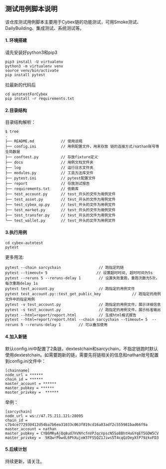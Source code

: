 ## 测试用例脚本说明
该仓库测试用例脚本主要用于Cybex链的功能测试，可用Smoke测试、DailyBuilding、集成测试、系统测试等。

#### 1. 环境搭建
请先安装好python3和pip3
```Shell
pip3 install -U virtualenv 
python3 -m virtualenv venv 
source venv/bin/activate 
pip install pytest
```
拉最新的代码后
```Shell
cd autotestForCybex
pip install -r requirements.txt
```

#### 2.目录结构
目录结构解析：
```Shell
$ tree
.
├── README.md            // 使用说明
├── config.ini           // 用例配置文件，用来存放 链的连接方式/nathan账号等全局数据
├── conftest.py          // 存放fixture定义
├── docs                 // 用例文档文件夹
├── log                  // 运行日志文件夹
├── modules.py           // 工具方法库文件
├── pytest.ini           // pytest配置文件 
├── report               // 存放测试报告
├── requirements.txt     // 依赖库
├── test_account.py      // test_开头的文件为用例文件
├── test_asset.py        // test_开头的文件为用例文件
├── test_cybex_op.py     // test_开头的文件为用例文件
├── test_market.py       // test_开头的文件为用例文件
├── test_transfer.py     // test_开头的文件为用例文件
└── test_wallet.py       // test_开头的文件为用例文件
```
#### 3.执行用例

```Shell
cd cybex-autotest
pytest
```

更多用法:
```Shell
pytest --chain sarcychain                 // 跑指定的链
pytest --timeout= 5                      // 设置超时时间, 超时时间为5s
pytest --reruns 5 --reruns-delay 1        // 设置失败重跑，重跑次数为5次，每次重跑delay 1s
pytest test_account.py                    // 跑指定的用例文件
pytest test_account.py::test_get_public_key              // 跑指定的用例文件中的指定用例
pytest -v test_account.py                 // 跑指定的用例文件，展示详细信息
pytest -s test_account.py                 // 跑指定的用例文件，展示标准输出
pytest --html=report/report.html          // 生成html格式报告
pytest --html=report/report.html --chain sarcychain --timeout= 5  --reruns 5 --reruns-delay 1        // 可以叠加使用
```

#### 4.加入新链
默认config.ini中配置了2条链，dextestchain和sarcychain，不指定链跑时默认使用dextestchain。如需要跑新的链，需要先将链相关的信息和nathan账号配置到config.ini文件中：

```Shell
[chainname]
node_url = ******
chain_id = ******
master_account = ******
master_pubkey = ******
master_privkey =  ******
```

举例：
```Shell
[sarcychain]
node_url = ws://47.75.211.121:28095
chain_id = c7b4ce772930412d54ba7b6ea31033c063f819cd16a83adf2c555981bad66f9a
master_account = nathan
master_pubkey = CYB6MRyAjQq8ud7hVNYcfnVPJqcVpscN5So8BhtHuGYqET5GDW5CV
master_privkey =  5KQwrPbwdL6PhXujxW37FSSQZ1JiwsST4cqQzDeyXtP79zkvFD3
```

#### 5.后续计划
持续更新，请关注。
